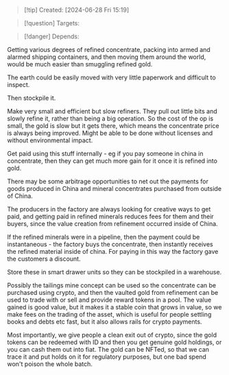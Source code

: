 
>[!tip] Created: [2024-06-28 Fri 15:19]

>[!question] Targets: 

>[!danger] Depends: 

Getting various degrees of refined concentrate, packing into armed and alarmed shipping containers, and then moving them around the world, would be much easier than smuggling refined gold.

The earth could be easily moved with very little paperwork and difficult to inspect.

Then stockpile it.

Make very small and efficient but slow refiners.  They pull out little bits and slowly refine it, rather than being a big operation.  So the cost of the op is small, the gold is slow but it gets there, which means the concentrate price is always being improved.  Might be able to be done without licenses and without environmental impact.

Get paid using this stuff internally - eg if you pay someone in china in concentrate, then they can get much more gain for it once it is refined into gold.

There may be some arbitrage opportunities to net out the payments for goods produced in China and mineral concentrates purchased from outside of China.  

The producers in the factory are always looking for creative ways to get paid, and getting paid in refined minerals reduces fees for them and their buyers, since the value creation from refinement occurred inside of China.

If the refined minerals were in a pipeline, then the payment could be instantaneous - the factory buys the concentrate, then instantly receives the refined material inside of china.  For paying in this way the factory gave the customers a discount.

Store these in smart drawer units so they can be stockpiled in a warehouse.

Possibly the tailings mine concept can be used so the concentrate can be purchased using crypto, and then the vaulted gold from refinement can be used to trade with or sell and provide reward tokens in a pool.  The value gained is good value, but it makes it a stable coin that grows in value, so we make fees on the trading of the asset, which is useful for people settling books and debts etc fast, but it also allows rails for crypto payments.

Most importantly, we give people a clean exit out of crypto, since the gold tokens can be redeemed with ID and then you get genuine gold holdings, or you can cash them out into fiat.
The gold can be NFTed, so that we can trace it and put holds on it for regulatory purposes, but one bad spend won't poison the whole batch.

